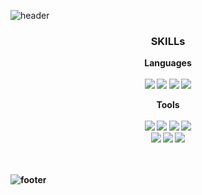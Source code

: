 
 ![header](https://capsule-render.vercel.app/api?type=slice&color=gradient&height=200&section=header&text=Hello%20SeYoung's%20Git&fontSize=40&animation=fadeIn&fontAlign=70&rotate=12&stroke=A6A6A6)



<div align=center>
 <h3><b>SKILLs<b></h3>

 Languages <br><br>
 <img src="https://img.shields.io/badge/Java-004994?style=flat-square&logo=JAVA&logoColor=white"/>
 <img src="https://img.shields.io/badge/Android-3DDC84?style=flat-square&logo=Android&logoColor=white"/>
 <img src="https://img.shields.io/badge/C-FBB040?style=flat-square&logo=C&logoColor=white"/>
 <img src="https://img.shields.io/badge/Python-222222?style=flat-square&logo=Python&logoColor=white"/>

 
 Tools <br><br>
 <img src="https://img.shields.io/badge/IntelliJ-00274E?style=flat-square&logo=IntelliJ&logoColor=white"/>
 <img src="https://img.shields.io/badge/Eclipse-F6F6F6?style=flat-square&logo=Eclipse&logoColor=black"/>
 <img src="https://img.shields.io/badge/3DMax-0AC18E?style=flat-square&logo=3dMax&logoColor=black"/>
 <img src="https://img.shields.io/badge/Git-F64935?style=flat-square&logo=Git&logoColor=white"/>
 <br>
 <img src="https://img.shields.io/badge/AndroidStudio-FFDD00?style=flat-square&logo=AndroidStudio&logoColor=13324B"/>
 <img src="https://img.shields.io/badge/VisualStudioCode-94399E?style=flat-square&logo=VisualStudioCode&logoColor=white"/>
 <img src="https://img.shields.io/badge/RStudio-0093DD?style=flat-square&logo=RStudio&logoColor=white"/>
 <br><br><br>
 
</div>
  
   ![footer](https://capsule-render.vercel.app/api?type=slice&color=gradient&height=100&section=footer)
